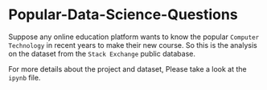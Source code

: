 # Popular-Data-Science-Questions

Suppose any online education platform wants to know the popular `Computer Technology` in recent years to make their new course. So this is the analysis on the dataset from the `Stack Exchange` public database.

For more details about the project and dataset, Please take a look at the `ipynb` file.
